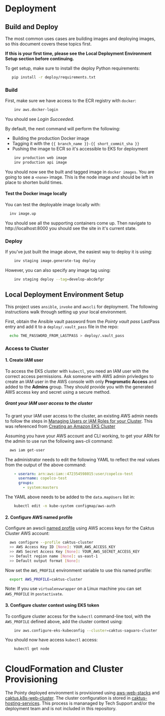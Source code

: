 # Deployment


## Build and Deploy

The most common uses cases are building images and deploying images, so
this document covers these topics first.

**If this is your first time, please see the Local Deployment Environment Setup
section before continuing.**

To get setup, make sure to install the deploy Python requirements:

```sh
   pip install -r deploy/requirements.txt
```


### Build

First, make sure we have access to the ECR registry with ``docker``:

```sh
    inv aws.docker-login
```

You should see *Login Succeeded*.

By default, the next command will perform the following:
* Building the production Docker image
* Tagging it with the ``{{ branch_name }}-{{ short_commit_sha }}``
* Pushing the image to ECR so it's accessible to EKS for deployment


```sh
    inv production web image
    inv production api image
```

You should now see the built and tagged image in ``docker images``.  You are going to see
a ``<none>`` image. This is the node image and should be left in place to shorten build times.


#### Test the Docker image locally

You can test the deployable image locally with:

```sh
  inv image.up
```

You should see all the supporting containers come up. Then navigate to
http://localhost:8000 you should see the site in it's current state.


### Deploy

If you've just built the image above, the easiest way to deploy it is using:

```sh
    inv staging image.generate-tag deploy
```

However, you can also specify any image tag using:

```sh
    inv staging deploy --tag=develop-abcdefgr
```


## Local Deployment Environment Setup

This project uses ``ansible``, ``invoke`` and ``awscli`` for deployment. The
following instructions walk through setting up your local environment.

First, obtain the Ansible vault password from the *Pointy vault pass*
LastPass entry and add it to a ``deploy/.vault_pass`` file in the repo:

```sh
  echo THE_PASSWORD_FROM_LASTPASS > deploy/.vault_pass
```


### Access to Cluster


#### 1. Create IAM user

To access the EKS cluster with ``kubectl``, you need an IAM user with the
correct access permissions. Ask someone with AWS admin privledges to create an
IAM user in the AWS console with only **Progromatic Access** and added to the
**Admins** group. They should provide you with the generated AWS access key and
secret using a secure method.


##### Grant your IAM user access to the cluster

To grant your IAM user access to the cluster, an existing AWS admin needs to
follow the steps in
[Managing Users or IAM Roles for your Cluster](https://docs.aws.amazon.com/eks/latest/userguide/add-user-role.html).
This was referenced from
[Creating an Amazon EKS Cluster](https://docs.aws.amazon.com/eks/latest/userguide/create-cluster.html)

Assuming you have your AWS account and CLI working, to get your ARN for the admin to use run the following aws-cli command:

```sh
  aws iam get-user
```

The administrator needs to edit the following YAML to reflect the real values from the output of the above command:

```yaml
    - userarn: arn:aws:iam::472354598015:user/copelco-test
      username: copelco-test
      groups:
        - system:masters
```

The YAML above needs to be added to the ``data.mapUsers`` list in:

```sh
    kubectl edit -n kube-system configmap/aws-auth
```


#### 2. Configure AWS named profile

Configure an awscli
[named profile](http://docs.aws.amazon.com/cli/latest/userguide/cli-multiple-profiles.html)
using AWS access keys for the Caktus Cluster AWS account:

```sh
  aws configure --profile caktus-cluster
  >> AWS Access Key ID [None]: YOUR_AWS_ACCESS_KEY
  >> AWS Secret Access Key [None]: YOUR_AWS_SECRET_ACCESS_KEY
  >> Default region name [None]: us-east-1
  >> Default output format [None]:
```

Now set the ``AWS_PROFILE`` environment variable to use this named profile:

```sh
  export AWS_PROFILE=caktus-cluster
```

Note: If you use ``virtualenvwrapper`` on a Linux machine you can set
``AWS_PROFILE`` in ``postactivate``.


#### 3. Configure cluster context using EKS token

To configure cluster access for the ``kubectl`` command-line tool, with the
``AWS_PROFILE`` defined above, add the cluster context using:

```sh
    inv aws.configure-eks-kubeconfig --cluster=caktus-saguaro-cluster
```

You should now have access ``kubectl`` access:

```sh
    kubectl get node
```


# CloudFormation and Cluster Provisioning

The Pointy deployed environment is provisioned using
[aws-web-stacks](https://github.com/caktus/aws-web-stacks) and
[caktus.k8s-web-cluster](https://github.com/caktus/ansible-role-k8s-web-cluster).
The cluster configuration is stored in
[caktus-hosting-services](https://github.com/caktus/caktus-hosting-services).
This process is mananaged by Tech Support and/or the deployment team and is not
included in this repository.
